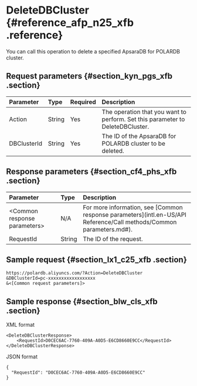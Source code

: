 # DeleteDBCluster {#reference_afp_n25_xfb .reference}

You can call this operation to delete a specified ApsaraDB for POLARDB cluster.

## Request parameters {#section_kyn_pgs_xfb .section}

|Parameter|Type|Required|Description|
|:--------|:---|:-------|:----------|
|Action|String|Yes|The operation that you want to perform. Set this parameter to DeleteDBCluster.|
|DBClusterId|String|Yes|The ID of the ApsaraDB for POLARDB cluster to be deleted.|

## Response parameters {#section_cf4_phs_xfb .section}

|Parameter|Type|Description|
|:--------|:---|:----------|
|<Common response parameters\>|N/A|For more information, see [Common response parameters](intl.en-US/API Reference/Call methods/Common parameters.md#).|
|RequestId|String|The ID of the request.|

## Sample request {#section_lx1_c25_xfb .section}

```
https://polardb.aliyuncs.com/?Action=DeleteDBCluster
&DBClusterId=pc-xxxxxxxxxxxxxxxxxx
&<[Common request parameters]>
```

## Sample response {#section_blw_cls_xfb .section}

XML format

```
<DeleteDBClusterResponse>  
	<RequestId>D0CEC6AC-7760-409A-A0D5-E6CD8660E9CC</RequestId>
</DeleteDBClusterResponse>
```

JSON format

```
{
  "RequestId": "D0CEC6AC-7760-409A-A0D5-E6CD8660E9CC"
}
```

